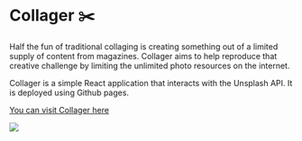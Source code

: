 # Collager ✂️

Half the fun of traditional collaging is creating something out of a limited supply of content from magazines. Collager aims to help reproduce that creative challenge by limiting the unlimited photo resources on the internet.

Collager is a simple React application that interacts with the Unsplash API. It is deployed using Github pages.

[You can visit Collager here](https://alliecaton.github.io/collager/)

![](./demo-image.png)
